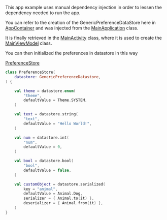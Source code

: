 This app example uses manual dependency injection in order to lessen the dependency needed to run the app.

You can refer to the creation of the GenericPreferenceDataStore here in [AppContainer](./src/main/java/io/github/arthurkun/generic/datastore/app/AppContainer.kt) and was injected from the [MainApplication](./src/main/java/io/github/arthurkun/generic/datastore/app/MainApplication.kt) class.

It is finally retrieved in the [MainActivity](./src/main/java/io/github/arthurkun/generic/datastore/app/MainActivity.kt) class, where it is used to create the [MainViewModel](./src/main/java/io/github/arthurkun/generic/datastore/app/ui/MainViewModel.kt) class.

You can then initialized the preferences in datastore in this way

[PreferenceStore](./src/main/java/io/github/arthurkun/generic/datastore/app/domain/PreferenceStore.kt)

```kotlin
class PreferenceStore(
    datastore: GenericPreferenceDatastore,
) {

    val theme = datastore.enum(
        "theme",
        defaultValue = Theme.SYSTEM,
    )

    val text = datastore.string(
        "text",
        defaultValue = "Hello World!",
    )

    val num = datastore.int(
        "num",
        defaultValue = 0,
    )

    val bool = datastore.bool(
        "bool",
        defaultValue = false,
    )

    val customObject = datastore.serialized(
        key = "animal",
        defaultValue = Animal.Dog,
        serializer = { Animal.to(it) },
        deserializer = { Animal.from(it) },
    )
}
```